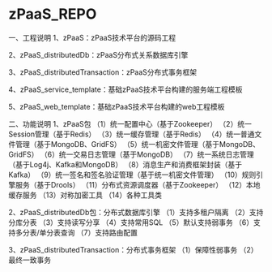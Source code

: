 # zPaaS_REPO
一、工程说明
1、zPaaS：zPaaS技术平台的源码工程

2、zPaaS_distributedDb：zPaaS分布式关系数据库引擎

3、zPaaS_distributedTransaction：zPaaS分布式事务框架

4、zPaaS_service_template：基础zPaaS技术平台构建的服务端工程模板

5、zPaaS_web_template：基础zPaaS技术平台构建的web工程模板

二、功能说明
1、zPaaS包
（1）统一配置中心（基于Zookeeper）
（2）统一Session管理（基于Redis）
（3）统一缓存管理（基于Redis）
（4）统一普通文件管理（基于MongoDB、GridFS）
（5）统一机密文件管理（基于MongoDB、GridFS）
（6）统一交易日志管理（基于MongoDB）
（7）统一系统日志管理（基于Log4j、Kafka和MongoDB）
（8）消息生产和消费框架封装（基于Kafka）
（9）统一签名和签名验证管理（基于统一机密文件管理）
（10）规则引擎服务（基于Drools）
（11）分布式资源调度器（基于Zookeeper）
（12）本地缓存服务
（13）对称加密工具
（14）各种工具类 

2、zPaaS_distributedDb包：分布式数据库引擎
（1）支持多租户隔离
（2）支持分库分表
（3）支持读写分享
（4）支持常用SQL
（5）默认支持弱事务
（6）支持多分表/单分表查询
（7）支持路由配置

3、zPaaS_distributedTransaction：分布式事务框架
（1）保障性弱事务
（2）最终一致事务


